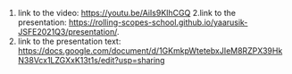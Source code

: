 1. link to the video: https://youtu.be/AiIs9KIhCGQ
   2.link to the presentation: https://rolling-scopes-school.github.io/yaarusik-JSFE2021Q3/presentation/.
2. link to the presentation text: https://docs.google.com/document/d/1GKmkpWtetebxJIeM8RZPX39HkN38Vcx1LZGXxK13t1s/edit?usp=sharing
